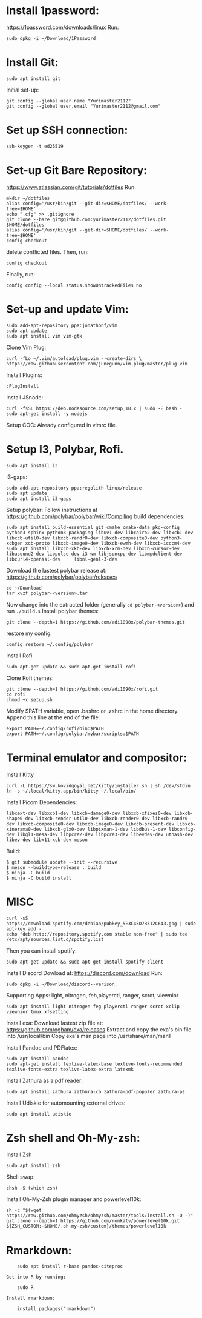# Install 1password:
   https://1password.com/downloads/linux
   Run: 
   ``` 
   sudo dpkg -i ~/Download/1Password 
   ```
# Install Git:
   ``` 
   sudo apt install git 
   ```
   Initial set-up:
   ```
   git config --global user.name "Yurimaster2112"
   git config --global user.email "Yurimaster2112@gmail.com"
   ```
# Set up SSH connection:
   ``` 
   ssh-keygen -t ed25519
   ```
# Set-up Git Bare Repository:
   https://www.atlassian.com/git/tutorials/dotfiles
   Run: 
   ``` 
   mkdir ~/dotfiles
   alias config='/usr/bin/git --git-dir=$HOME/dotfiles/ --work-tree=$HOME'
   echo ".cfg" >> .gitignore
   git clone --bare git@github.com:yurimaster2112/dotfiles.git $HOME/dotfiles
   alias config='/usr/bin/git --git-dir=$HOME/dotfiles/ --work-tree=$HOME'
   config checkout 
   ```
   delete conflicted files. Then, run: 
   ``` 
   config checkout
   ```
   
   Finally, run: 
   ``` 
   config config --local status.showUntrackedFiles no 
   ```
   
# Set-up and update Vim:
   ``` 
   sudo add-apt-repository ppa:jonathonf/vim
   sudo apt update
   sudo apt install vim vim-gtk
   ```
 
   Clone Vim Plug:
   ``` 
   curl -fLo ~/.vim/autoload/plug.vim --create-dirs \
   https://raw.githubusercontent.com/junegunn/vim-plug/master/plug.vim
   ```
   Install Plugins:
   ``` 
   :PlugInstall
   ```
   Install JSnode:
   ```
   curl -fsSL https://deb.nodesource.com/setup_18.x | sudo -E bash -
   sudo apt-get install -y nodejs
   ```
   Setup COC:
   Already configured in vimrc file.
# Setup I3, Polybar, Rofi.
   ```
   sudo apt install i3
   ```
   i3-gaps:
   ```
   sudo add-apt-repository ppa:regolith-linux/release
   sudo apt update
   sudo apt install i3-gaps
   ```
   Setup polybar:
   Follow instructions at https://github.com/polybar/polybar/wiki/Compiling
   build dependencies:
   ```
   sudo apt install build-essential git cmake cmake-data pkg-config python3-sphinx python3-packaging libuv1-dev libcairo2-dev libxcb1-dev libxcb-util0-dev libxcb-randr0-dev libxcb-composite0-dev python3-xcbgen xcb-proto libxcb-image0-dev libxcb-ewmh-dev libxcb-icccm4-dev
   sudo apt install libxcb-xkb-dev libxcb-xrm-dev libxcb-cursor-dev libasound2-dev libpulse-dev i3-wm libjsoncpp-dev libmpdclient-dev libcurl4-openssl-dev     libnl-genl-3-dev
   ```
   Download the lastest polybar release at: https://github.com/polybar/polybar/releases
   ``` 
   cd ~/Download
   tar xvzf polybar-<version>.tar
   ```
   Now change into the extracted folder (generally `cd polybar-<version>`) and run `./build.s`
   Install polybar themes:
   ```
   git clone --depth=1 https://github.com/adi1090x/polybar-themes.git
   ```
   restore my config:
   ```
   config restore ~/.config/polybar
   ```
   Install Rofi
   ```
   sudo apt-get update && sudo apt-get install rofi
   ```
   Clone Rofi themes:
   ```
   git clone --depth=1 https://github.com/adi1090x/rofi.git
   cd rofi
   chmod +x setup.sh
   ```
   Modify $PATH variable, open .bashrc or .zshrc in the home directory. Append this line at the end of the file:
   ```
   export PATH=~/.config/rofi/bin:$PATH
   export PATH=~/.config/polybar/mybar/scripts:$PATH
   ```
# Terminal emulator and compositor:
   Install Kitty
   ```
   curl -L https://sw.kovidgoyal.net/kitty/installer.sh | sh /dev/stdin
   ln -s ~/.local/kitty.app/bin/kitty ~/.local/bin/
   ```
   Install Picom
   Dependencies:
   ```
   libxext-dev libxcb1-dev libxcb-damage0-dev libxcb-xfixes0-dev libxcb-shape0-dev libxcb-render-util0-dev libxcb-render0-dev libxcb-randr0-dev libxcb-composite0-dev libxcb-image0-dev libxcb-present-dev libxcb-xinerama0-dev libxcb-glx0-dev libpixman-1-dev libdbus-1-dev libconfig-dev libgl1-mesa-dev libpcre2-dev libpcre3-dev libevdev-dev uthash-dev libev-dev libx11-xcb-dev meson
   ```
   Build:
   ```
   $ git submodule update --init --recursive
   $ meson --buildtype=release . build
   $ ninja -C build
   $ ninja -C build install
   ```
# MISC
   ```
   curl -sS https://download.spotify.com/debian/pubkey_5E3C45D7B312C643.gpg | sudo apt-key add - 
   echo "deb http://repository.spotify.com stable non-free" | sudo tee /etc/apt/sources.list.d/spotify.list
   ```
   Then you can install spotify:
   ```
   sudo apt-get update && sudo apt-get install spotify-client
   ```
   Install Discord 
   Dowload at: https://discord.com/download
   Run:
   ```
   sudo dpkg -i ~/Download/discord--verison.
   ```
   Supporting Apps: light, nitrogen, feh,playerctl, ranger, scrot, viewnior
   ```
   sudo apt install light nitrogen feg playerctl ranger scrot xclip viewnior tmux xfsetting
   ```
   Install exa:
   Download lastest zip file at: https://github.com/ogham/exa/releases
   Extract and copy the exa's bin file into /usr/local/bin
   Copy exa's man page into /usr/share/man/man1

   Install Pandoc and PDFlatex:
   ```
   sudo apt install pandoc
   sudo apt-get install texlive-latex-base texlive-fonts-recommended texlive-fonts-extra texlive-latex-extra latexmk
   ```
   Install Zathura as a pdf reader:
   ```
   sudo apt install zathura zathura-cb zathura-pdf-poppler zathura-ps
   ``` 
   Install Udiskie for automounting external drives:
   ```
   sudo apt install udiskie
   ```
# Zsh shell and Oh-My-zsh:
   Install Zsh
   ```
   sudo apt install zsh
   ```
   Shell swap:
   ```
   chsh -S (which zsh)
   ```
   Install Oh-My-Zsh plugin manager and powerlevel10k:
   ```
   sh -c "$(wget https://raw.github.com/ohmyzsh/ohmyzsh/master/tools/install.sh -O -)"
   git clone --depth=1 https://github.com/romkatv/powerlevel10k.git ${ZSH_CUSTOM:-$HOME/.oh-my-zsh/custom}/themes/powerlevel10k
   ```
# Rmarkdown:
```
    sudo apt install r-base pandoc-citeproc
```
    Get into R by running:
```
    sudo R
```
    Install rmarkdown:
```
    install.packages("rmarkdown")
```
